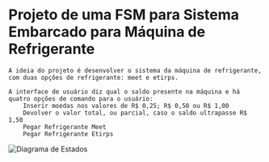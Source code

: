 # Projeto de uma FSM para Sistema Embarcado para Máquina de Refrigerante

	A ideia do projeto é desenvolver o sistema da máquina de refrigerante, com duas opções de refrigerante: meet e etirps.

	A interface de usuário diz qual o saldo presente na máquina e há quatro opções de comando para o usuário:
		Inserir moedas nos valores de R$ 0,25; R$ 0,50 ou R$ 1,00
		Devolver o valor total, ou parcial, caso o saldo ultrapasse R$ 1,50
		Pegar Refrigerante Meet
		Pegar Refrigerante Etirps

![Diagrama de Estados](https://github.com/ggoulartm/embeddedSYSTEMS/blob/C++sistemasEmbarcados/maquinaderefri/Diagrama%20de%20Estados.png?raw=true)

